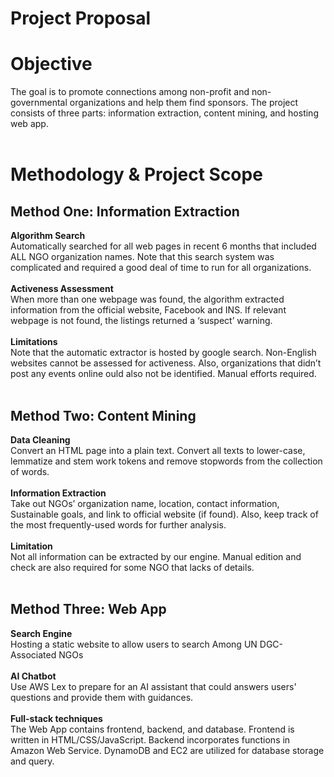 # Project Proposal

# Objective
The goal is to promote connections among non-profit and non-governmental organizations and help them find sponsors. The project consists of three parts: information extraction, content mining, and hosting web app. </br></br>

# Methodology & Project Scope
## Method One: Information Extraction
**Algorithm Search**</br>
Automatically searched for all web pages in recent 6 months that included ALL NGO organization names. Note that this search system was complicated and required a good deal of  time to run for all organizations. </br></br>
**Activeness Assessment**</br>
When more than one webpage was found, the algorithm extracted information from the official website, Facebook and INS. If relevant webpage is not found, the listings returned a ‘suspect’ warning. </br></br>
**Limitations**</br>
Note that the automatic extractor is hosted by google search. Non-English websites cannot be assessed for activeness. Also, organizations that didn’t post any events online ould also not be identified. Manual efforts required.</br></br>

## Method Two: Content Mining
**Data Cleaning**</br>
Convert an HTML page into a plain text. Convert all texts to lower-case, lemmatize and stem work tokens and remove stopwords from the collection of words.</br></br>
**Information Extraction**</br>
Take out NGOs’ organization name, location, contact information, Sustainable goals, and link to official website (if found). Also, keep track of the most frequently-used words for further analysis.</br></br>
**Limitation**</br>
Not all information can be extracted by our engine. Manual edition and check are also required for some NGO that lacks of details. </br></br>

## Method Three: Web App
**Search Engine**</br>
Hosting a static website to allow users to search Among UN DGC-Associated NGOs</br></br>
**AI Chatbot**</br>
Use AWS Lex to prepare for an AI assistant that could answers users' questions and provide them with guidances.</br></br>
**Full-stack techniques**</br>
The Web App contains frontend, backend, and database. Frontend is written in HTML/CSS/JavaScript. Backend incorporates functions in Amazon Web Service. DynamoDB and EC2 are utilized for database storage and query. </br></br>
